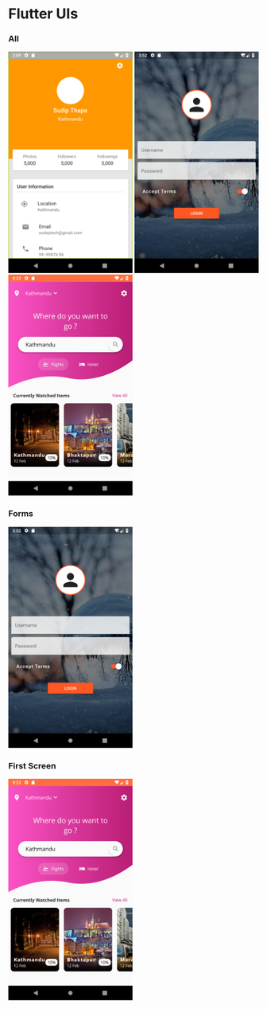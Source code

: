 # Flutter UIs
### All
<img src= "screenshots/card-profile.png" width="250px"> <img src= "screenshots/login-form1.png" width="250px"> <img src= "screenshots/home-page1.png" width="250px">

### Forms
<img src= "screenshots/login-form1.png" width="250px">

### First Screen
<img src= "screenshots/home-page1.png" width="250px">


